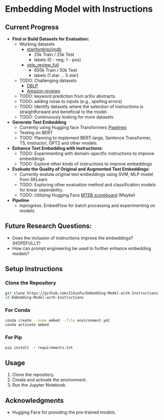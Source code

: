 
# Embedding Model with Instructions

## Current Progress

- **Find or Build Datasets for Evaluation:**
    - Working datasets
        - [stanfordnlp/imdb](https://huggingface.co/datasets/stanfordnlp/imdb)
            - 25k Train / 25k Test
            - labels (0 - neg; 1 - pos)
        - [yelp_review_full](https://huggingface.co/datasets/yelp_review_full)
            - 650k Train / 50k Test
            - labels (1 star ... 5 star)
    - TODO: Challenging datasets
        - [DBLP](https://github.com/angelosalatino/dblp-parser)
        - [Amazon reviews](https://huggingface.co/datasets/McAuley-Lab/Amazon-Reviews-2023)
    - TODO: keyword prediction from arXiv abstracts
    - TODO: adding noise to inputs (e.g., spelling errors)
    - TODO: Identify datasets where the selection of instructions is straightforward and beneficial to the model.
    - TODO: Continuously looking for more datasets
- **Generate Text Embedding**
    - Currently using Hugging face Transformers [Pipelines](https://huggingface.co/docs/transformers/main_classes/pipelines)
    - Testing on BERT
    - TODO: Planning to implement BERT-large, Sentence Transformer, T5, Instructor, GPT2 and other models.
- **Enhance Text Embedding with Instructions:**
    - TODO: Experimenting with domain-specific instructions to improve embeddings
    - TODO: Explore other kinds of instructions to improve embeddings
- **Evaluate the Quality of Original and Augmented Text Embeddings:**
    - Currently evalute original text embeddings using SVM, MLP model from SKLearn
    - TODO: Exploring other evaluation method and classification models for linear seperability.
    - TODO: Utilizing Hugging Face [MTEB scoreboard](https://github.com/embeddings-benchmark/mteb) (Maybe)
- **Pipeline**
    - Inprogress: EmbedFlow for batch processing and experimenting on models.

## Future Research Questions:
- Does the inclusion of instructions improve the embeddings? (HOPEFULLY)
- How can prompt engineering be used to further enhance embedding models?

## Setup Instructions

### Clone the Repository

```bash
git clone https://github.com/ZikunFu/Embedding-Model-with-Instructions.git
cd Embedding-Model-with-Instructions
```

### For Conda

```bash
conda create --name embed --file environment.yml
conda activate embed
```

### For Pip

```bash
pip install -r requirements.txt
```

## Usage

1. Clone the repository.
2. Create and activate the environment.
3. Run the Jupyter Notebook.


## Acknowledgments

- Hugging Face for providing the pre-trained models.